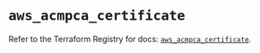# `aws_acmpca_certificate`

Refer to the Terraform Registry for docs: [`aws_acmpca_certificate`](https://registry.terraform.io/providers/hashicorp/aws/5.94.1/docs/resources/acmpca_certificate).
